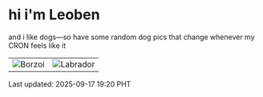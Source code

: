 # hi i'm Leoben

and i like dogs—so have some random dog pics that change whenever my CRON feels like it

|  |  |
|--------|----------|
| ![Borzoi](https://random-dog-vercel.vercel.app/api/random-borzoi?v=1758108050) | ![Labrador](https://random-dog-vercel.vercel.app/api/random-labrador?v=1758108050) |

Last updated: 2025-09-17 19:20 PHT
